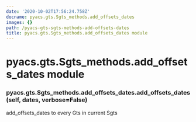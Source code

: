 ```yaml
---
date: '2020-10-02T17:56:24.758Z'
docname: pyacs.gts.Sgts_methods.add_offsets_dates
images: {}
path: /pyacs-gts-sgts-methods-add-offsets-dates
title: pyacs.gts.Sgts_methods.add_offsets_dates module
---
```


# pyacs.gts.Sgts_methods.add_offsets_dates module


### pyacs.gts.Sgts_methods.add_offsets_dates.add_offsets_dates(self, dates, verbose=False)
add_offsets_dates to every Gts in current Sgts
